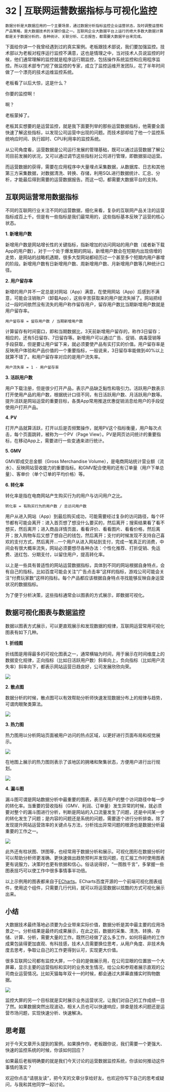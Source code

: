 # 32 | 互联网运营数据指标与可视化监控

    数据分析是大数据应用的一个主要场景，通过数据分析指标监控企业运营状态，及时调整运营和产品策略，是大数据技术的关键价值之一。互联网企业大数据平台上运行的绝大多数大数据计算都是关于数据分析的，各种统计、关联分析、汇总报告，都需要大数据平台来完成。

下面给你讲一个我曾经遇到过的真实案例。老板跟技术部说，我们要加强监控。技术部以为老板对程序运行监控不满意，这也是情理之中，当对技术人员说监控的时候，他们通常理解的监控就是程序运行期监控，包括操作系统监控和应用程序监控。所以技术部专门挖了做监控的专家，成立了监控运维开发团队，花了半年时间做了一个漂亮的技术运维监控系统。

老板看了以后大惊，这是什么？

你要的监控啊！

啊？

老板蒙掉了。

老板其实想要的是运营监控，就是我下面要列举的那些运营数据指标，他需要全面快速了解这些指标，以发现公司运营中出现的问题。而技术部却给了他一个监控系统响应时间、执行超时、CPU利用率的监控系统。

从公司角度看，运营数据是公司运行发展的管理基础，既可以通过运营数据了解公司目前发展的状况，又可以通过调节这些指标对公司进行管理，即数据驱动运营。

而运营数据的获得，需要在应用程序中大量埋点采集数据，从数据库、日志和其他第三方采集数据，对数据清洗、转换、存储，利用SQL进行数据统计、汇总、分析，才能最后得到需要的运营数据报告。而这一切，都需要大数据平台的支持。

## 互联网运营常用数据指标

不同的互联网行业关注不同的运营数据，细化来看，复杂的互联网产品关注的运营指标成百上千。但是有一些指标是我们最常用的，这些指标基本反映了运营的核心状态。

**1\. 新增用户数**

新增用户数是网站增长性的关键指标，指新增加的访问网站的用户数（或者新下载App的用户数），对于一个处于爆发期的网站，新增用户数会在短期内出现倍增的走势，是网站的战略机遇期，很多大型网站都经历过一个甚至多个短期内用户暴增的阶段。新增用户数有日新增用户数、周新增用户数、月新增用户数等几种统计口径。

**2\. 用户留存率**

新增的用户并不一定总是对网站（App）满意，在使用网站（App）后感到不满意，可能会注销账户（卸载App），这些辛苦获取来的用户就流失掉了。网站把经过一段时间依然没有流失的用户称作留存用户，留存用户数比当期新增用户数就是用户留存率。

```
用户留存率 = 留存用户数 / 当期新增用户数

```

计算留存有时间窗口，即和当期数据比，3天前新增用户留存的，称作3日留存；相应的，还有5日留存、7日留存等。新增用户可以通过广告、促销、病毒营销等手段获取，但是要让用户留下来，就必须要使产品有实打实的价值。用户留存率是反映用户体验和产品价值的一个重要指标，一般说来，3日留存率能做到40%以上就算不错了。和用户留存率对应的是用户流失率。

```
用户流失率 = 1 - 用户留存率

```

**3\. 活跃用户数**

用户下载注册，但是很少打开产品，表示产品缺乏黏性和吸引力。活跃用户数表示打开使用产品的用户数，根据统计口径不同，有日活跃用户数、月活跃用户数等。提升活跃是网站运营的重要目标，各类App常用推送优惠促销消息给用户的手段促使用户打开产品。

**4\. PV**

打开产品就算活跃，打开以后是否频繁操作，就用PV这个指标衡量，用户每次点击，每个页面跳转，被称为一个PV（Page View）。PV是网页访问统计的重要指标，在移动App上，需要进行一些变通来进行统计。

**5\. GMV**

GMV即成交总金额（Gross Merchandise Volume），是电商网站统计营业额（流水）、反映网站营收能力的重要指标。和GMV配合使用的还有订单量（用户下单总量）、客单价（单个订单的平均价格）等。

**6\. 转化率**

转化率是指在电商网站产生购买行为的用户与访问用户之比。

```
转化率 = 有购买行为的用户数 / 总访问用户数

```

用户从进入网站（App）到最后购买成功，可能需要经过复杂的访问路径，每个环节都有可能会离开：进入首页想了想没什么要买的，然后离开；搜索结果看了看不想买，然后离开；进入商品详情页面，看看评价、看看图片、看看价格，然后离开；放入购物车后又想了想自己的钱包，然后离开；支付的时候发现不支持自己喜欢的支付方式，然后离开…一个用户从进入网站到支付，完成一笔真正的消费，中间会有很大概率流失，网站必须要想尽各种办法：个性化推荐、打折促销、免运费、送红包、分期支付，以留住用户，提高转化率。

以上是一些具有普适性的网站运营数据指标，具体到不同的网站根据自身特点，会有自己的指标。比如百度可能会关注“广告点击率”这样的指标，游戏公司可能会关注“付费玩家数”这样的指标。每个产品都应该根据自身特点寻找能够反映自身运营状况的数据指标。

为了便于分析决策，这些指标通常会以图表的方式展示，即数据可视化。

## 数据可视化图表与数据监控

数据以图表方式展示，可以更直观展示和发现数据的规律，互联网运营常用可视化图表有如下几种。

**1\. 折线图**

折线图是用得最多的可视化图表之一，通常横轴为时间，用于展示在时间维度上的数据变化规律，正向指标（比如日活跃用户数）斜率向上，负向指标（比如用户流失率）斜率向下，都表示网站运营日趋良好，公司发展欣欣向荣。

![](https://static001.geekbang.org/resource/image/b1/39/b1c7cdce159fb7d3ddf7d8cd8a4f7939.png)

**2\. 散点图**

数据分析的时候，散点图可以有效帮助分析师快速发现数据分布上的规律与趋势，可谓肉眼聚类算法。

![](https://static001.geekbang.org/resource/image/c1/e9/c1134228db24e0940d0ff2918a4ccbe9.png)

**3\. 热力图**

热力图用以分析网站页面被用户访问的热点区域，以更好进行页面布局和视觉展示。

![](https://static001.geekbang.org/resource/image/e3/5d/e32afcea36d34868a8719ef6929f5a5d.jpg)

在地图上展示的热力图则表示了该地区的拥堵和聚集状态，方便用户进行出行规划。

![](https://static001.geekbang.org/resource/image/4f/f1/4f7527a7ba4ade9a6b5fdc38514782f1.png)

**4\. 漏斗图**

漏斗图可谓是网站数据分析中最重要的图表，表示在用户的整个访问路径中每一步的转化率。当重要的营收指标（GMV、利润、订单量）发生异常的时候，就必须要对整个的漏斗图进行分析，判断是网站的入口流量发生了问题，还是中间某一步的转化发生了问题；是内容的问题还是系统的问题，需要逐个进行分析排查。除了发现提升网站运营效率的关键点与方法，分析找出异常问题的根源也是数据分析最重要的工作之一。

![](https://static001.geekbang.org/resource/image/6a/a3/6a0995daa118a3971e029c31520c0da3.png)

此外还有柱状图、饼图等，也经常用于数据分析和展示。可视化图形在数据分析时可以帮助分析师更准确、更快速做出趋势预判并发现问题，在汇报工作时使用图表更有说服力，决策时也更有依据和信心。俗话说得好，“一图胜千言”，多掌握一些图表技巧可以使工作中很多事情事半功倍。

以上示例用的图表都来自于[ECharts](http://echarts.baidu.com)。ECharts百度开源的一个前端可视化图表组件，使用这个组件，只需要几行代码，就可以将运营数据以炫酷的方式可视化展示出来。

## 小结

大数据技术最终落地必须要为企业带来实际价值，数据分析是其中最主要的应用场景之一。分析结果是最终的成果展示，在此之前，数据的采集、清洗、转换、存储、计算、分析，需要大量的工作。既然已经做了这么多工作，如何将最终的工作成果包装得更加直观、有科技感，技术人员需要换位思考，从用户角度、非技术角度去思考，争取让自己的工作更得到认可，实现更大价值。

很多互联网公司都有监控大屏，一个目的是做展示用，在公司显眼的位置放一个大屏幕，显示主要的运营指标和实时的业务发生情况，给公众和参观者展示直观的公司商业运营情况。比如天猫每年双十一的时候，都会通过大屏幕直播实时购物数据。

![](https://static001.geekbang.org/resource/image/c3/f7/c3e4cd48d94d083628f738c129db34f7.jpg)

监控大屏的另一个目标就是实时展示业务运营状况，让我们对自己的工作成绩一目了然。如果数据突然出现波动，相关人员也可以快速响应，排查是技术问题还是运营市场问题，实现快速分析、快速解决。

## 思考题

对于今天文章开头提到的案例，如果换作你，老板跟你说，我们需要一个更强大、快速的监控系统的时候，你该如何回应？

如果最后老板明确要的就是我们今天讨论的运营数据监控系统，你该如何推动这件事情的落实？

欢迎你点击“请朋友读”，把今天的文章分享给好友。也欢迎你写下自己的思考或疑问，与我和其他同学一起讨论。
    